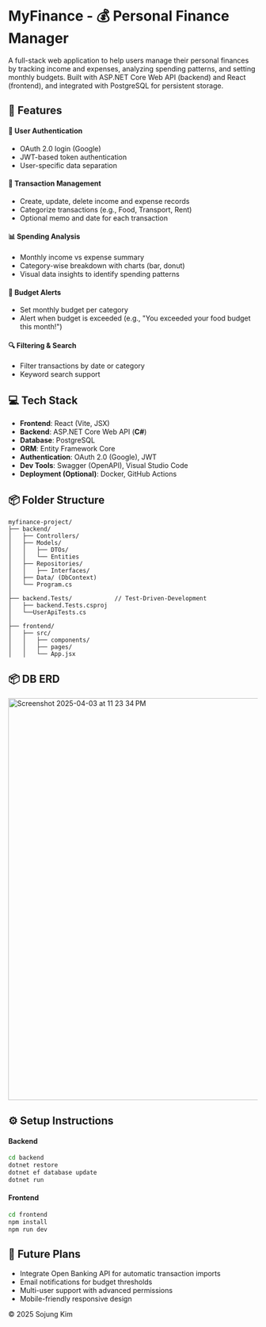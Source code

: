 # MyFinance - 💰 Personal Finance Manager

A full-stack web application to help users manage their personal finances by tracking income and expenses, analyzing spending patterns, and setting monthly budgets. Built with ASP.NET Core Web API (backend) and React (frontend), and integrated with PostgreSQL for persistent storage.

## 🚀 Features

#### 🔐 User Authentication

- OAuth 2.0 login (Google)
- JWT-based token authentication
- User-specific data separation

#### 💸 Transaction Management

- Create, update, delete income and expense records
- Categorize transactions (e.g., Food, Transport, Rent)
- Optional memo and date for each transaction

#### 📊 Spending Analysis

- Monthly income vs expense summary
- Category-wise breakdown with charts (bar, donut)
- Visual data insights to identify spending patterns

#### 🔔 Budget Alerts

- Set monthly budget per category
- Alert when budget is exceeded (e.g., "You exceeded your food budget this month!")

#### 🔍 Filtering & Search

- Filter transactions by date or category
- Keyword search support

## 💻 Tech Stack

- **Frontend**: React (Vite, JSX)
- **Backend**: ASP.NET Core Web API (**C#**)
- **Database**: PostgreSQL
- **ORM**: Entity Framework Core
- **Authentication**: OAuth 2.0 (Google), JWT
- **Dev Tools**: Swagger (OpenAPI), Visual Studio Code
- **Deployment (Optional)**: Docker, GitHub Actions

## 📦 Folder Structure

```
myfinance-project/
├── backend/
│   ├── Controllers/
│   ├── Models/
│   │   ├── DTOs/
│   │   └── Entities
│   ├── Repositories/
│   │   ├── Interfaces/
│   ├── Data/ (DbContext)
│   └── Program.cs
│
├── backend.Tests/            // Test-Driven-Development
│   ├── backend.Tests.csproj
│   └──UserApiTests.cs
│
├── frontend/
│   ├── src/
│   │   ├── components/
│   │   ├── pages/
│   │   └── App.jsx
```

## 📦 DB ERD

<img width="811" alt="Screenshot 2025-04-03 at 11 23 34 PM" src="https://github.com/user-attachments/assets/a7d450f0-e8a3-4f88-a890-c22a78f3a906" />

## ⚙️ Setup Instructions

#### Backend

```bash
cd backend
dotnet restore
dotnet ef database update
dotnet run
```

#### Frontend

```bash
cd frontend
npm install
npm run dev
```

## 📌 Future Plans

- Integrate Open Banking API for automatic transaction imports
- Email notifications for budget thresholds
- Multi-user support with advanced permissions
- Mobile-friendly responsive design

© 2025 Sojung Kim
